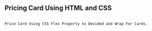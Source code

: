 ## Pricing Card Using HTML and CSS

```bash

Price Card Using CSS Flex Property to Devided and Wrap For Cards.

```